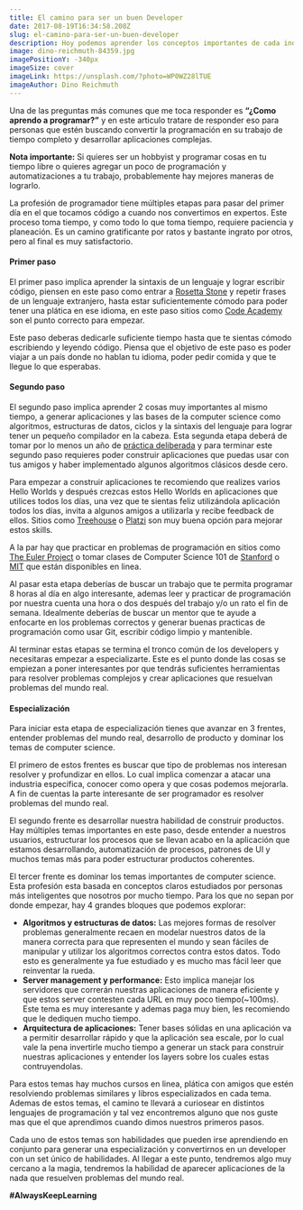 ```yaml
---
title: El camino para ser un buen Developer
date: 2017-08-19T16:34:58.208Z
slug: el-camino-para-ser-un-buen-developer
description: Hoy podemos aprender los conceptos importantes de cada industria leyendo la documentación del API de los grandes del mercado.
image: dino-reichmuth-84359.jpg
imagePositionY: -340px
imageSize: cover
imageLink: https://unsplash.com/?photo=WP0WZ28lTUE
imageAuthor: Dino Reichmuth
---
```

Una de las preguntas más comunes que me toca responder es **“¿Como aprendo a programar?”** y en este articulo tratare de responder eso para personas que estén buscando convertir la programación en su trabajo de tiempo completo y desarrollar aplicaciones complejas.

**Nota importante:** Si quieres ser un hobbyist y programar cosas en tu tiempo libre o quieres agregar un poco de programación y automatizaciones a tu trabajo, probablemente hay mejores maneras de lograrlo. 

La profesión de programador tiene múltiples etapas para pasar del primer día en el que tocamos código a cuando nos convertimos en expertos. Este proceso toma tiempo, y como todo lo que toma tiempo, requiere paciencia y planeación. Es un camino gratificante por ratos y bastante ingrato por otros, pero al final es muy satisfactorio.

#### Primer paso

El primer paso implica aprender la sintaxis de un lenguaje y lograr escribir código, piensen en este paso como entrar a [Rosetta Stone](http://www.rosettastone.eu/) y repetir frases de un lenguaje extranjero, hasta estar suficientemente cómodo para poder tener una plática en ese idioma, en este paso sitios como [Code Academy](https://www.codecademy.com/) son el punto correcto para empezar.

Este paso deberas dedicarle suficiente tiempo hasta que te sientas cómodo escribiendo y leyendo código. Piensa que el objetivo de este paso es poder viajar a un país donde no hablan tu idioma, poder pedir comida y que te llegue lo que esperabas.

#### Segundo paso

El segundo paso implica aprender 2 cosas muy importantes al mismo tiempo, a generar aplicaciones y las bases de la computer science como algoritmos, estructuras de datos, ciclos y la sintaxis del lenguaje para lograr tener un pequeño compilador en la cabeza. Esta segunda etapa deberá de tomar por lo menos un año de [práctica deliberada](https://en.wikipedia.org/wiki/Practice_(learning_method)#Deliberate_practice) y para terminar este segundo paso requieres poder construir aplicaciones que puedas usar con tus amigos y haber implementado algunos algoritmos clásicos desde cero.

Para empezar a construir aplicaciones te recomiendo que realizes varios Hello Worlds y después crezcas estos Hello Worlds en aplicaciones que utilices todos los días, una vez que te sientas feliz utilizándola aplicación todos los días, invita a algunos amigos a utilizarla y recibe feedback de ellos. Sitios como [Treehouse](https://teamtreehouse.com/) o [Platzi](https://courses.platzi.com/) son muy buena opción para mejorar estos skills. 

A la par hay que practicar en problemas de programación en sitios como [The Euler Project](https://projecteuler.net/) o tomar clases de Computer Science 101 de [Stanford](https://lagunita.stanford.edu/courses/Engineering/CS101/Summer2014/about) o [MIT](https://ocw.mit.edu/courses/electrical-engineering-and-computer-science/6-00-introduction-to-computer-science-and-programming-fall-2008/index.htm) que están disponibles en linea.

Al pasar esta etapa deberías de buscar un trabajo que te permita programar 8 horas al día en algo interesante, ademas leer y practicar de programación por nuestra cuenta una hora o dos después del trabajo y/o un rato el fin de semana. Idealmente deberías de buscar un mentor que te ayude a enfocarte en los problemas correctos y generar buenas practicas de programación como usar Git, escribir código limpio y mantenible.

Al terminar estas etapas se termina el tronco común de los developers y necesitaras empezar a especializarte. Este es el punto donde las cosas se empiezan a poner interesantes por que tendrás suficientes herramientas para resolver problemas complejos y crear aplicaciones que resuelvan problemas del mundo real.

#### Especialización

Para iniciar esta etapa de especialización tienes que avanzar en 3 frentes, entender problemas del mundo real, desarrollo de producto y dominar los temas de computer science.

El primero de estos frentes es buscar que tipo de problemas nos interesan resolver y profundizar en ellos. Lo cual implica comenzar a atacar una industria específica, conocer como opera y que cosas podemos mejorarla. A fin de cuentas la parte interesante de ser programador es resolver problemas del mundo real. 

El segundo frente es desarrollar nuestra habilidad de construir productos. Hay múltiples temas importantes en este paso, desde entender a nuestros usuarios, estructurar los procesos que se llevan acabo en la aplicación que estamos desarrollando, automatización de procesos, patrones de UI y muchos temas más para poder estructurar productos coherentes.

El tercer frente es dominar los temas importantes de computer science. Esta profesión esta basada en conceptos claros estudiados por personas más inteligentes que nosotros por mucho tiempo. Para los que no sepan por donde empezar, hay 4 grandes bloques que podemos explorar:


- **Algoritmos y estructuras de datos:** Las mejores formas de resolver problemas generalmente recaen en modelar nuestros datos de la manera correcta para que representen el mundo y sean fáciles de manipular y utilizar los algoritmos correctos contra estos datos. Todo esto es generalmente ya fue estudiado y es mucho mas fácil leer que reinventar la rueda.
- **Server management y performance:** Esto implica manejar los servidores que correrán nuestras aplicaciones de manera eficiente y que estos server contesten cada URL en muy poco tiempo(~100ms). Este tema es muy interesante y ademas paga muy bien, les recomiendo que le dediquen mucho tiempo.
- **Arquitectura de aplicaciones:** Tener bases sólidas en una aplicación va a permitir desarrollar rápido y que la aplicación sea escale, por lo cual vale la pena invertirle mucho tiempo a generar un stack para construir nuestras aplicaciones y entender los layers sobre los cuales estas contruyendolas.

Para estos temas hay muchos cursos en linea, plática con amigos que estén resolviendo problemas similares y libros especializados en cada tema. Ademas de estos temas, el camino te llevará a curiosear en distintos lenguajes de programación y tal vez encontremos alguno que nos guste mas que el que aprendimos cuando dimos nuestros primeros pasos.

Cada uno de estos temas son habilidades que pueden irse aprendiendo en conjunto para generar una especialización y convertirnos en un developer con un set único de habilidades. Al llegar a este punto, tendremos algo muy cercano a la magia, tendremos la habilidad de aparecer aplicaciones de la nada que resuelven problemas del mundo real. 

**#AlwaysKeepLearning**